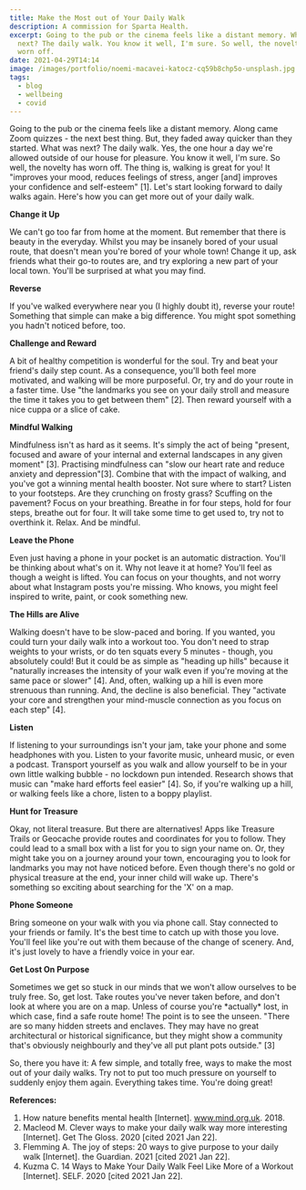 ```yaml
---
title: Make the Most out of Your Daily Walk
description: A commission for Sparta Health.
excerpt: Going to the pub or the cinema feels like a distant memory. What was
  next? The daily walk. You know it well, I'm sure. So well, the novelty has
  worn off.
date: 2021-04-29T14:14
image: /images/portfolio/noemi-macavei-katocz-cq59b8chp5o-unsplash.jpg
tags:
  - blog
  - wellbeing
  - covid
---
```

Going to the pub or the cinema feels like a distant memory. Along came Zoom quizzes - the next best thing. But, they faded away quicker than they started. What was next? The daily walk. Yes, the one hour a day we're allowed outside of our house for pleasure. You know it well, I'm sure. So well, the novelty has worn off. The thing is, walking is great for you! It "improves your mood, reduces feelings of stress, anger \[and] improves your confidence and self-esteem" \[1]. Let's start looking forward to daily walks again. Here's how you can get more out of your daily walk.

**Change it Up**

We can't go too far from home at the moment. But remember that there is beauty in the everyday. Whilst you may be insanely bored of your usual route, that doesn't mean you're bored of your whole town! Change it up, ask friends what their go-to routes are, and try exploring a new part of your local town. You'll be surprised at what you may find.

**Reverse**

If you've walked everywhere near you (I highly doubt it), reverse your route! Something that simple can make a big difference. You might spot something you hadn't noticed before, too.

**Challenge and Reward**

A bit of healthy competition is wonderful for the soul. Try and beat your friend's daily step count. As a consequence, you'll both feel more motivated, and walking will be more purposeful. Or, try and do your route in a faster time. Use "the landmarks you see on your daily stroll and measure the time it takes you to get between them" \[2]. Then reward yourself with a nice cuppa or a slice of cake.

**Mindful Walking**

Mindfulness isn't as hard as it seems. It's simply the act of being "present, focused and aware of your internal and external landscapes in any given moment" \[3]. Practising mindfulness can "slow our heart rate and reduce anxiety and depression"\[3]. Combine that with the impact of walking, and you've got a winning mental health booster. Not sure where to start? Listen to your footsteps. Are they crunching on frosty grass? Scuffing on the pavement? Focus on your breathing. Breathe in for four steps, hold for four steps, breathe out for four. It will take some time to get used to, try not to overthink it. Relax. And be mindful.

**Leave the Phone**

Even just having a phone in your pocket is an automatic distraction. You'll be thinking about what's on it. Why not leave it at home? You'll feel as though a weight is lifted. You can focus on your thoughts, and not worry about what Instagram posts you're missing. Who knows, you might feel inspired to write, paint, or cook something new.

**The Hills are Alive**

Walking doesn't have to be slow-paced and boring. If you wanted, you could turn your daily walk into a workout too. You don't need to strap weights to your wrists, or do ten squats every 5 minutes - though, you absolutely could! But it could be as simple as "heading up hills" because it "naturally increases the intensity of your walk even if you're moving at the same pace or slower" \[4]. And, often, walking up a hill is even more strenuous than running. And, the decline is also beneficial. They "activate your core and strengthen your mind-muscle connection as you focus on each step" \[4].

**Listen**

If listening to your surroundings isn't your jam, take your phone and some headphones with you. Listen to your favorite music, unheard music, or even a podcast. Transport yourself as you walk and allow yourself to be in your own little walking bubble - no lockdown pun intended. Research shows that music can "make hard efforts feel easier" \[4]. So, if you're walking up a hill, or walking feels like a chore, listen to a boppy playlist.

**Hunt for Treasure**

Okay, not literal treasure. But there are alternatives! Apps like Treasure Trails or Geocache provide routes and coordinates for you to follow. They could lead to a small box with a list for you to sign your name on. Or, they might take you on a journey around your town, encouraging you to look for landmarks you may not have noticed before. Even though there's no gold or physical treasure at the end, your inner child will wake up. There's something so exciting about searching for the 'X' on a map.

**Phone Someone**

Bring someone on your walk with you via phone call. Stay connected to your friends or family. It's the best time to catch up with those you love. You'll feel like you're out with them because of the change of scenery. And, it's just lovely to have a friendly voice in your ear.

**Get Lost On Purpose**

Sometimes we get so stuck in our minds that we won't allow ourselves to be truly free. So, get lost. Take routes you've never taken before, and don't look at where you are on a map. Unless of course you're \*actually\* lost, in which case, find a safe route home! The point is to see the unseen. "There are so many hidden streets and enclaves. They may have no great architectural or historical significance, but they might show a community that's obviously neighbourly and they've all put plant pots outside." \[3]

So, there you have it: A few simple, and totally free, ways to make the most out of your daily walks. Try not to put too much pressure on yourself to suddenly enjoy them again. Everything takes time. You're doing great!

**References:**

1. How nature benefits mental health \[Internet]. www.mind.org.uk. 2018.
2. Macleod M. Clever ways to make your daily walk way more interesting \[Internet]. Get The Gloss. 2020 \[cited 2021 Jan 22].
3. Flemming A. The joy of steps: 20 ways to give purpose to your daily walk \[Internet]. the Guardian. 2021 \[cited 2021 Jan 22].
4. Kuzma C. 14 Ways to Make Your Daily Walk Feel Like More of a Workout \[Internet]. SELF. 2020 \[cited 2021 Jan 22].